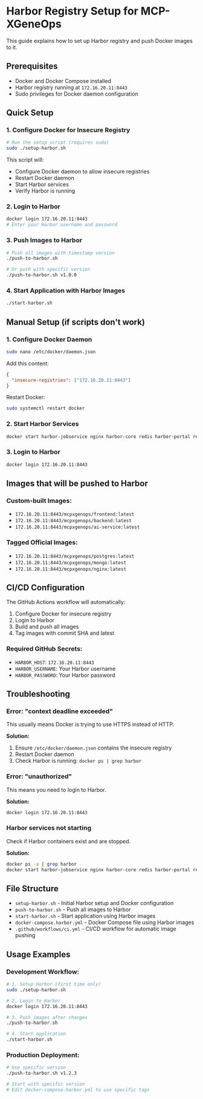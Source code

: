 # Harbor Registry Setup for MCP-XGeneOps

This guide explains how to set up Harbor registry and push Docker images to it.

## Prerequisites

- Docker and Docker Compose installed
- Harbor registry running at `172.16.20.11:8443`
- Sudo privileges for Docker daemon configuration

## Quick Setup

### 1. Configure Docker for Insecure Registry

```bash
# Run the setup script (requires sudo)
sudo ./setup-harbor.sh
```

This script will:
- Configure Docker daemon to allow insecure registries
- Restart Docker daemon
- Start Harbor services
- Verify Harbor is running

### 2. Login to Harbor

```bash
docker login 172.16.20.11:8443
# Enter your Harbor username and password
```

### 3. Push Images to Harbor

```bash
# Push all images with timestamp version
./push-to-harbor.sh

# Or push with specific version
./push-to-harbor.sh v1.0.0
```

### 4. Start Application with Harbor Images

```bash
./start-harbor.sh
```

## Manual Setup (if scripts don't work)

### 1. Configure Docker Daemon

```bash
sudo nano /etc/docker/daemon.json
```

Add this content:
```json
{
  "insecure-registries": ["172.16.20.11:8443"]
}
```

Restart Docker:
```bash
sudo systemctl restart docker
```

### 2. Start Harbor Services

```bash
docker start harbor-jobservice nginx harbor-core redis harbor-portal registryctl harbor-db registry
```

### 3. Login to Harbor

```bash
docker login 172.16.20.11:8443
```

## Images that will be pushed to Harbor

### Custom-built Images:
- `172.16.20.11:8443/mcpxgenops/frontend:latest`
- `172.16.20.11:8443/mcpxgenops/backend:latest`
- `172.16.20.11:8443/mcpxgenops/ai-service:latest`

### Tagged Official Images:
- `172.16.20.11:8443/mcpxgenops/postgres:latest`
- `172.16.20.11:8443/mcpxgenops/mongo:latest`
- `172.16.20.11:8443/mcpxgenops/nginx:latest`

## CI/CD Configuration

The GitHub Actions workflow will automatically:
1. Configure Docker for insecure registry
2. Login to Harbor
3. Build and push all images
4. Tag images with commit SHA and latest

### Required GitHub Secrets:
- `HARBOR_HOST`: `172.16.20.11:8443`
- `HARBOR_USERNAME`: Your Harbor username
- `HARBOR_PASSWORD`: Your Harbor password

## Troubleshooting

### Error: "context deadline exceeded"
This usually means Docker is trying to use HTTPS instead of HTTP.

**Solution:**
1. Ensure `/etc/docker/daemon.json` contains the insecure registry
2. Restart Docker daemon
3. Check Harbor is running: `docker ps | grep harbor`

### Error: "unauthorized"
This means you need to login to Harbor.

**Solution:**
```bash
docker login 172.16.20.11:8443
```

### Harbor services not starting
Check if Harbor containers exist and are stopped.

**Solution:**
```bash
docker ps -a | grep harbor
docker start harbor-jobservice nginx harbor-core redis harbor-portal registryctl harbor-db registry
```

## File Structure

- `setup-harbor.sh` - Initial Harbor setup and Docker configuration
- `push-to-harbor.sh` - Push all images to Harbor
- `start-harbor.sh` - Start application using Harbor images
- `docker-compose.harbor.yml` - Docker Compose file using Harbor images
- `.github/workflows/ci.yml` - CI/CD workflow for automatic image pushing

## Usage Examples

### Development Workflow:
```bash
# 1. Setup Harbor (first time only)
sudo ./setup-harbor.sh

# 2. Login to Harbor
docker login 172.16.20.11:8443

# 3. Push images after changes
./push-to-harbor.sh

# 4. Start application
./start-harbor.sh
```

### Production Deployment:
```bash
# Use specific version
./push-to-harbor.sh v1.2.3

# Start with specific version
# Edit docker-compose.harbor.yml to use specific tags
``` 